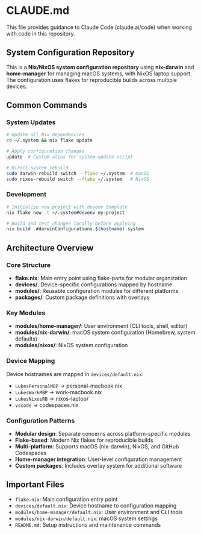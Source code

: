 # CLAUDE.md

This file provides guidance to Claude Code (claude.ai/code) when working with code in this repository.

## System Configuration Repository

This is a **Nix/NixOS system configuration repository** using **nix-darwin** and **home-manager** for managing macOS systems, with NixOS laptop support. The configuration uses flakes for reproducible builds across multiple devices.

## Common Commands

### System Updates
```bash
# Update all Nix dependencies
cd ~/.system && nix flake update

# Apply configuration changes
update  # Custom alias for system-update script

# Direct system rebuild
sudo darwin-rebuild switch --flake ~/.system  # macOS
sudo nixos-rebuild switch --flake ~/.system   # NixOS
```

### Development
```bash
# Initialize new project with devenv template
nix flake new -t ~/.system#devenv my-project

# Build and test changes locally before applying
nix build .#darwinConfigurations.$(hostname).system
```

## Architecture Overview

### Core Structure
- **flake.nix**: Main entry point using flake-parts for modular organization
- **devices/**: Device-specific configurations mapped by hostname
- **modules/**: Reusable configuration modules for different platforms
- **packages/**: Custom package definitions with overlays

### Key Modules
- **modules/home-manager/**: User environment (CLI tools, shell, editor)
- **modules/nix-darwin/**: macOS system configuration (Homebrew, system defaults)
- **modules/nixos/**: NixOS system configuration

### Device Mapping
Device hostnames are mapped in `devices/default.nix`:
- `LukesPersonalMBP` → personal-macbook.nix
- `LukesWorkMBP` → work-macbook.nix
- `LukesNixosRB` → nixos-laptop/
- `vscode` → codespaces.nix

### Configuration Patterns
- **Modular design**: Separate concerns across platform-specific modules
- **Flake-based**: Modern Nix flakes for reproducible builds
- **Multi-platform**: Supports macOS (nix-darwin), NixOS, and GitHub Codespaces
- **Home-manager integration**: User-level configuration management
- **Custom packages**: Includes overlay system for additional software

## Important Files
- `flake.nix`: Main configuration entry point
- `devices/default.nix`: Device hostname to configuration mapping
- `modules/home-manager/default.nix`: User environment and CLI tools
- `modules/nix-darwin/default.nix`: macOS system settings
- `README.md`: Setup instructions and maintenance commands